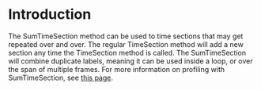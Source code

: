# Introduction

The SumTimeSection method can be used to time sections that may get repeated over and over. The regular TimeSection method will add a new section any time the TimeSection method is called. The SumTimeSection will combine duplicate labels, meaning it can be used inside a loop, or over the span of multiple frames. For more information on profiling with SumTimeSection, see [this page](../../../../frb/docs/index.php#SumTimeSection).
